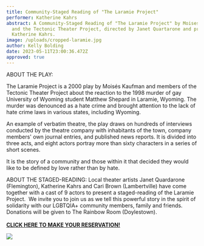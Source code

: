 ```yaml
---
title: Community-Staged Reading of "The Laramie Project"
performer: Katherine Kahrs
abstract: A Community-Staged Reading of "The Laramie Project" by Moises Kaufman
  and the Tectonic Theater Project, directed by Janet Quartarone and produced by
  Katherine Kahrs.
image: /uploads/cropped-laramie.jpg
author: Kelly Bolding
date: 2023-05-11T23:00:36.472Z
approved: true
---
```

ABOUT THE PLAY:

The Laramie Project is a 2000 play by Moisés Kaufman and members of the Tectonic Theater Project about the reaction to the 1998 murder of gay University of Wyoming student Matthew Shepard in Laramie, Wyoming. The murder was denounced as a hate crime and brought attention to the lack of hate crime laws in various states, including Wyoming.

An example of verbatim theatre, the play draws on hundreds of interviews conducted by the theatre company with inhabitants of the town, company members' own journal entries, and published news reports. It is divided into three acts, and eight actors portray more than sixty characters in a series of short scenes.

It is the story of a community and those within it that decided they would like to be defined by love rather than by hate.

ABOUT THE STAGED-READING:
Local theater artists Janet Quardarone (Flemington), Katherine Kahrs and Cari Brown (Lambertville) have come together with a cast of 9 actors to present a staged-reading of the Laramie Project.  We invite you to join us as we tell this powerful story in the spirit of solidarity with our LGBTQIA+ community members, family and friends. Donations will be given to The Rainbow Room (Doylestown).\
\
**[CLICK HERE TO MAKE YOUR RESERVATION!](https://forms.gle/77H5r1XTmo12B5k49)**

![](/uploads/the-laramie-project-e-flyer-soupcon-.jpg)